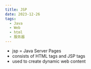 ```yaml
---
title: JSP
date: 2023-12-26
tags:
  - Java
  - Web
  - html
  - 服务器
---
```


- jsp = Java Server Pages
- consists of HTML tags and JSP tags
- used to create dynamic web content